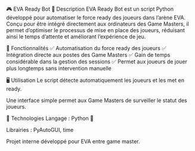 🎮 EVA Ready Bot
🚀 Description
EVA Ready Bot est un script Python développé pour automatiser le force ready des joueurs dans l’arène EVA. 
Conçu pour être intégré directement aux ordinateurs des Game Masters, il permet d’optimiser le processus de 
mise en place des joueurs, réduisant ainsi le temps d’attente et améliorant l’expérience de jeu.

🎯 Fonctionnalités
✅ Automatisation du force ready des joueurs
✅ Intégration directe aux postes des Game Masters
✅ Gain de temps considérable dans la gestion des sessions
✅ Permet aux joueurs de jouer plus longtemps sans intervention manuelle

🖥️ Utilisation
Le script détecte automatiquement les joueurs et les met en ready.

Une interface simple permet aux Game Masters de surveiller le statut des joueurs.

🤖 Technologies
Langage : Python 🐍

Librairies : PyAutoGUI, time

Projet interne développé pour EVA entre game master. 

